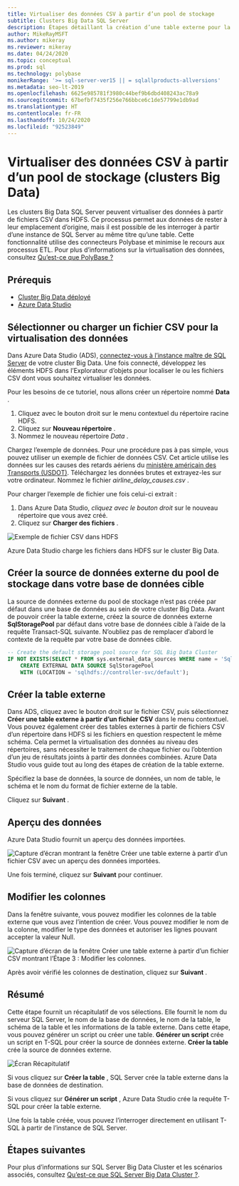 ```yaml
---
title: Virtualiser des données CSV à partir d’un pool de stockage
subtitle: Clusters Big Data SQL Server
description: Étapes détaillant la création d’une table externe pour la virtualisation d’un fichier CSV dans un cluster Big Data
author: MikeRayMSFT
ms.author: mikeray
ms.reviewer: mikeray
ms.date: 04/24/2020
ms.topic: conceptual
ms.prod: sql
ms.technology: polybase
monikerRange: '>= sql-server-ver15 || = sqlallproducts-allversions'
ms.metadata: seo-lt-2019
ms.openlocfilehash: 6625e985781f3980c44bef9b6dbd408243ac78a9
ms.sourcegitcommit: 67befbf7435f256e766bbce6c1de57799e1db9ad
ms.translationtype: HT
ms.contentlocale: fr-FR
ms.lasthandoff: 10/24/2020
ms.locfileid: "92523849"
---
```

# <a name="virtualize-csv-data-from-storage-pool-big-data-clusters"></a>Virtualiser des données CSV à partir d’un pool de stockage (clusters Big Data)

Les clusters Big Data SQL Server peuvent virtualiser des données à partir de fichiers CSV dans HDFS. Ce processus permet aux données de rester à leur emplacement d’origine, mais il est possible de les interroger à partir d’une instance de SQL Server au même titre qu’une table. Cette fonctionnalité utilise des connecteurs Polybase et minimise le recours aux processus ETL. Pour plus d’informations sur la virtualisation des données, consultez [Qu’est-ce que PolyBase ?](../relational-databases/polybase/polybase-guide.md)

## <a name="prerequisites"></a>Prérequis

- [Cluster Big Data déployé](deployment-guidance.md)
- [Azure Data Studio](../azure-data-studio/download-azure-data-studio.md)

## <a name="select-or-upload-a-csv-file-for-data-virtualization"></a>Sélectionner ou charger un fichier CSV pour la virtualisation des données 

Dans Azure Data Studio (ADS), [connectez-vous à l’instance maître de SQL Server](connect-to-big-data-cluster.md#master) de votre cluster Big Data. Une fois connecté, développez les éléments HDFS dans l’Explorateur d’objets pour localiser le ou les fichiers CSV dont vous souhaitez virtualiser les données. 

Pour les besoins de ce tutoriel, nous allons créer un répertoire nommé **Data** .

1. Cliquez avec le bouton droit sur le menu contextuel du répertoire racine HDFS.
2. Cliquez sur **Nouveau répertoire** .
3. Nommez le nouveau répertoire *Data* .

Chargez l’exemple de données. Pour une procédure pas à pas simple, vous pouvez utiliser un exemple de fichier de données CSV. Cet article utilise les données sur les causes des retards aériens du [ministère américain des Transports (USDOT)](https://www.transtats.bts.gov/OT_Delay/OT_DelayCause1.asp?pn=1). Téléchargez les données brutes et extrayez-les sur votre ordinateur. Nommez le fichier *airline_delay_causes.csv* .

Pour charger l’exemple de fichier une fois celui-ci extrait :

1. Dans Azure Data Studio, *cliquez avec le bouton droit* sur le nouveau répertoire que vous avez créé. 
2. Cliquez sur **Charger des fichiers** .

![Exemple de fichier CSV dans HDFS](media/data-virtualization/100-csv-sample-file-hdfs.png)

Azure Data Studio charge les fichiers dans HDFS sur le cluster Big Data.

## <a name="create-the-storage-pool-external-data-source-in-your-target-database"></a>Créer la source de données externe du pool de stockage dans votre base de données cible

La source de données externe du pool de stockage n’est pas créée par défaut dans une base de données au sein de votre cluster Big Data. Avant de pouvoir créer la table externe, créez la source de données externe **SqlStoragePool** par défaut dans votre base de données cible à l’aide de la requête Transact-SQL suivante. N’oubliez pas de remplacer d’abord le contexte de la requête par votre base de données cible.

```sql
-- Create the default storage pool source for SQL Big Data Cluster
IF NOT EXISTS(SELECT * FROM sys.external_data_sources WHERE name = 'SqlStoragePool')
    CREATE EXTERNAL DATA SOURCE SqlStoragePool
    WITH (LOCATION = 'sqlhdfs://controller-svc/default');
```

## <a name="create-the-external-table"></a>Créer la table externe

Dans ADS, cliquez avec le bouton droit sur le fichier CSV, puis sélectionnez **Créer une table externe à partir d’un fichier CSV** dans le menu contextuel. Vous pouvez également créer des tables externes à partir de fichiers CSV d’un répertoire dans HDFS si les fichiers en question respectent le même schéma. Cela permet la virtualisation des données au niveau des répertoires, sans nécessiter le traitement de chaque fichier ou l’obtention d’un jeu de résultats joints à partir des données combinées. Azure Data Studio vous guide tout au long des étapes de création de la table externe.

Spécifiez la base de données, la source de données, un nom de table, le schéma et le nom du format de fichier externe de la table.

Cliquez sur **Suivant** .

## <a name="preview-data"></a>Aperçu des données

Azure Data Studio fournit un aperçu des données importées.

![Capture d’écran montrant la fenêtre Créer une table externe à partir d’un fichier CSV avec un aperçu des données importées.](media/data-virtualization/130-csv-preview-data.png)

Une fois terminé, cliquez sur **Suivant** pour continuer.

## <a name="modify-columns"></a>Modifier les colonnes

Dans la fenêtre suivante, vous pouvez modifier les colonnes de la table externe que vous avez l’intention de créer. Vous pouvez modifier le nom de la colonne, modifier le type des données et autoriser les lignes pouvant accepter la valeur Null. 

![Capture d’écran de la fenêtre Créer une table externe à partir d’un fichier CSV montrant l’Étape 3 : Modifier les colonnes.](media/data-virtualization/140-csv-modify-columns.png)

Après avoir vérifié les colonnes de destination, cliquez sur **Suivant** .

## <a name="summary"></a>Résumé

Cette étape fournit un récapitulatif de vos sélections. Elle fournit le nom du serveur SQL Server, le nom de la base de données, le nom de la table, le schéma de la table et les informations de la table externe. Dans cette étape, vous pouvez générer un script ou créer une table. **Générer un script** crée un script en T-SQL pour créer la source de données externe. **Créer la table** crée la source de données externe.

![Écran Récapitulatif](media/data-virtualization/150-csv-virtualize-data-summary.png)

Si vous cliquez sur **Créer la table** , SQL Server crée la table externe dans la base de données de destination.

Si vous cliquez sur **Générer un script** , Azure Data Studio crée la requête T-SQL pour créer la table externe.

Une fois la table créée, vous pouvez l’interroger directement en utilisant T-SQL à partir de l’instance de SQL Server.

## <a name="next-steps"></a>Étapes suivantes

Pour plus d’informations sur SQL Server Big Data Cluster et les scénarios associés, consultez [Qu’est-ce que SQL Server Big Data Cluster ?](big-data-cluster-overview.md).
